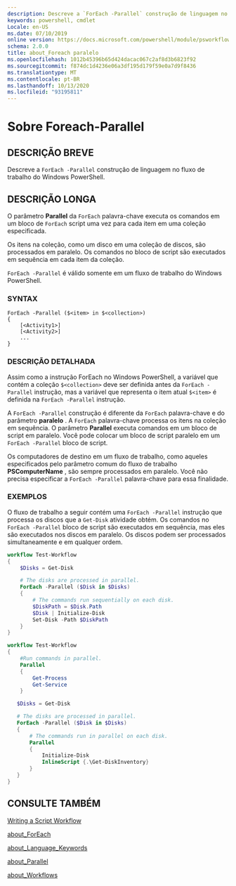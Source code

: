 ```yaml
---
description: Descreve a `ForEach -Parallel` construção de linguagem no fluxo de trabalho do Windows PowerShell.
keywords: powershell, cmdlet
Locale: en-US
ms.date: 07/10/2019
online version: https://docs.microsoft.com/powershell/module/psworkflow/about/about_foreach-parallel?view=powershell-5.1&WT.mc_id=ps-gethelp
schema: 2.0.0
title: about_Foreach paralelo
ms.openlocfilehash: 1012b45396b65d424dacac067c2af8d3b6823f92
ms.sourcegitcommit: f874dc1d4236e06a3df195d179f59e0a7d9f8436
ms.translationtype: MT
ms.contentlocale: pt-BR
ms.lasthandoff: 10/13/2020
ms.locfileid: "93195811"
---
```

# <a name="about-foreach-parallel"></a>Sobre Foreach-Parallel

## <a name="short-description"></a>DESCRIÇÃO BREVE
Descreve a `ForEach -Parallel` construção de linguagem no fluxo de trabalho do Windows PowerShell.

## <a name="long-description"></a>DESCRIÇÃO LONGA

O parâmetro **Parallel** da `ForEach` palavra-chave executa os comandos em um bloco de `ForEach` script uma vez para cada item em uma coleção especificada.

Os itens na coleção, como um disco em uma coleção de discos, são processados em paralelo. Os comandos no bloco de script são executados em sequência em cada item da coleção.

`ForEach -Parallel` é válido somente em um fluxo de trabalho do Windows PowerShell.

### <a name="syntax"></a>SYNTAX

```
ForEach -Parallel ($<item> in $<collection>)
{
    [<Activity1>]
    [<Activity2>]
    ...
}
```

### <a name="detailed-description"></a>DESCRIÇÃO DETALHADA

Assim como a instrução ForEach no Windows PowerShell, a variável que contém a coleção `$<collection>` deve ser definida antes da `ForEach -Parallel` instrução, mas a variável que representa o item atual `$<item>` é definida na `ForEach -Parallel` instrução.

A `ForEach -Parallel` construção é diferente da `ForEach` palavra-chave e do parâmetro **paralelo** . A `ForEach` palavra-chave processa os itens na coleção em sequência. O parâmetro **Parallel** executa comandos em um bloco de script em paralelo. Você pode colocar um bloco de script paralelo em um `ForEach -Parallel` bloco de script.

Os computadores de destino em um fluxo de trabalho, como aqueles especificados pelo parâmetro comum do fluxo de trabalho **PSComputerName** , são sempre processados em paralelo.
Você não precisa especificar a `ForEach -Parallel` palavra-chave para essa finalidade.

### <a name="examples"></a>EXEMPLOS

O fluxo de trabalho a seguir contém uma `ForEach -Parallel` instrução que processa os discos que a `Get-Disk` atividade obtém. Os comandos no `ForEach -Parallel` bloco de script são executados em sequência, mas eles são executados nos discos em paralelo. Os discos podem ser processados simultaneamente e em qualquer ordem.

```powershell
workflow Test-Workflow
{
    $Disks = Get-Disk

    # The disks are processed in parallel.
    ForEach -Parallel ($Disk in $Disks)
    {
        # The commands run sequentially on each disk.
        $DiskPath = $Disk.Path
        $Disk | Initialize-Disk
        Set-Disk -Path $DiskPath
    }
}

workflow Test-Workflow
{
    #Run commands in parallel.
    Parallel
    {
        Get-Process
        Get-Service
    }

   $Disks = Get-Disk

   # The disks are processed in parallel.
   ForEach -Parallel ($Disk in $Disks)
   {
       # The commands run in parallel on each disk.
       Parallel
       {
           Initialize-Disk
           InlineScript {.\Get-DiskInventory}
       }
   }
}
```

## <a name="see-also"></a>CONSULTE TAMBÉM

[Writing a Script Workflow](/previous-versions/powershell/scripting/developer/workflow/creating-a-workflow-by-using-a-windows-powershell-script)

[about_ForEach](../../Microsoft.PowerShell.Core/About/about_ForEach.md)

[about_Language_Keywords](../../Microsoft.PowerShell.Core/About/about_Language_Keywords.md)

[about_Parallel](about_Parallel.md)

[about_Workflows](about_Workflows.md)
